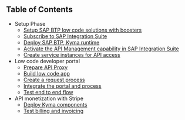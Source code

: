 ## Table of Contents

<!-- disco-toc-start -->
- Setup Phase
  - [Setup SAP BTP low code solutions with boosters](https://github.com/SAP-docs/btp-cloud-platform/blob/main/docs/30-development/boosters-fb1b561.md)
  - [Subscribe to SAP Integration Suite](./01-GettingStartedGuide/01-02-Subscribe-Integration-Suite.md)
  - [Deploy SAP BTP, Kyma runtime](https://help.sap.com/docs/btp/sap-business-technology-platform/create-kyma-environment-instance)
  - [Activate the API Management capability in SAP Integration Suite](./01-GettingStartedGuide/01-04-Activate-API-Management.md)
  - [Create service instances for API access](./01-GettingStartedGuide/01-05-Create-service-instances.md)
- Low code developer portal
  - [Prepare API Proxy](./02-LowCodeDevPortal/02-01-Prepare-api-proxy.md)
  - [Build low code app](./02-LowCodeDevPortal/02-02-Build-low-code-app.md)
  - [Create a request process](./02-LowCodeDevPortal/02-03-Create-request-process.md)
  - [Integrate the portal and process](./02-LowCodeDevPortal/02-04-Integrate-portal-and-process.md)
  - [Test end to end flow](./02-LowCodeDevPortal/02-05-Test-E2E.md)
- API monetization with Stripe
  - [Deploy Kyma components](./03-APIMonetizationStripe/03-01-Deploy-kyma-components.md)
  - [Test billing and invoicing](./03-APIMonetizationStripe/03-02-Test-E2E.md)

<!-- disco-toc-end -->
